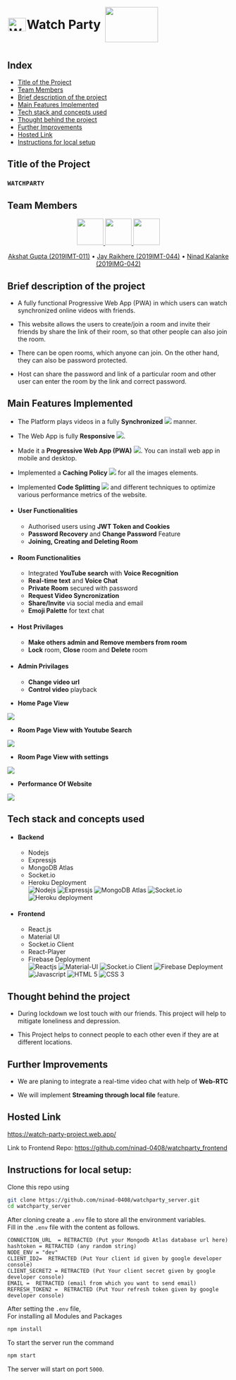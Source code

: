 <h1 style="display: flex; align-items: center"> <img alt="Website Logo" src="https://i.ibb.co/7pDxhMB/Square44x44-Logo-altform-lightunplated-targetsize-256.png" height="30px" width="40px" style="margin: 2px"/> Watch Party <img src="https://media1.giphy.com/media/2irERnrC80bV4breHc/giphy.gif" width="120" height="80" style="margin: 10px" /></h1>

## Index
- [Title of the Project](#Title-of-the-Project)
- [Team Members](#Team-Members)
- [Brief description of the project](#Brief-description-of-the-project)
- [Main Features Implemented](#Main-Features-Implemented)
- [Tech stack and concepts used](#Tech-stack-and-concepts-used)
- [Thought behind the project](#Thought-behind-the-project)
- [Further Improvements](#Further-Improvements)
- [Hosted Link](#Hosted-Link)
- [Instructions for local setup](#Instructions-for-local-setup)

## Title of the Project
### `WATCHPARTY`

## Team Members

<p align="center">
<a href="https://github.com/akshat45">
	<img src="https://github.com/akshat45.png" width="60px">
</a>

<a href="https://github.com/jayraikhere">
	<img src="https://github.com/jayraikhere.png" width="60px">
</a>
<a href="https://github.com/ninad-0408/">
	<img src="https://github.com/ninad-0408.png" width="60px">
</a>
</p>
<p align="center">
		<a href="https://github.com/akshat45">Akshat Gupta (2019IMT-011)</a> •
		<a href="https://github.com/jayraikhere">Jay Raikhere (2019IMT-044)</a> •
     <a href="https://github.com/ninad-0408/">Ninad Kalanke  (2019IMG-042)</a> 
</p>

## Brief description of the project

  - A fully functional Progressive Web App (PWA) in which users can watch synchronized online videos with friends. 

  - This website allows the users to create/join a room and invite their friends by share the link of their room, so that other people can also join the room.
  - There can be open rooms, which anyone can join. On the other hand, they can also be password protected. 
  - Host can share the password and link of a particular room and other user can enter the room by the link and correct password.

## Main Features Implemented

- The Platform plays videos in a fully **Synchronized** <img src="https://img.icons8.com/color/15/000000/synchronize--v1.png"/> manner.
- The Web App is fully **Responsive** <img src="https://img.icons8.com/external-nawicon-flat-nawicon/20/000000/external-responsive-seo-and-marketing-nawicon-flat-nawicon.png"/>.
- Made it a **Progressive Web App (PWA)** <img src="https://img.icons8.com/cotton/15/000000/web-apps.png"/>. You can install web app in mobile and desktop.
- Implemented a **Caching Policy** <img src="https://img.icons8.com/external-filled-outline-geotatah/15/000000/external-policy-reverse-logistics-filled-outline-filled-outline-geotatah.png"/> for all the images elements.
- Implemented **Code Splitting** <img src="https://img.icons8.com/office/15/000000/code.png"/> and different techniques to optimize various performance metrics of the website.
- #### **User Functionalities**
  - Authorised users using **JWT Token and Cookies**
  - **Password Recovery** and **Change Password** Feature
  - **Joining, Creating and Deleting Room**
- #### **Room Functionalities**
  - Integrated **YouTube search** with **Voice Recognition**
  - **Real-time text** and **Voice Chat**
  - **Private Room** secured with password
  - **Request Video Syncronization**
  - **Share/Invite** via social media and email
  - **Emoji Palette** for text chat
- #### **Host Privilages**
  - **Make others admin and Remove members from room**
  - **Lock** room, **Close** room and **Delete** room
- #### **Admin Privilages**
  - **Change video url**
  - **Control video** playback

- **Home Page View**
<img src="https://www.linkpicture.com/q/Homepage.jpeg" type="image">

- **Room Page View with Youtube Search**
<img src="https://www.linkpicture.com/q/yputubesearch.jpeg" type="image">

- **Room Page View with settings**
<img src="https://www.linkpicture.com/q/settings.jpeg" type="image">

- **Performance Of Website**
<img src="https://www.linkpicture.com/q/performance.jpeg" type="image">

## Tech stack and concepts used
- #### **Backend**
  - Nodejs
  - Expressjs
  - MongoDB Atlas
  - Socket.io
  - Heroku Deployment  
    <img title="Nodejs" src="https://img.icons8.com/color/50/000000/nodejs.png"/>
    <img title="Expressjs" src="https://avatars.githubusercontent.com/u/5658226?s=40"/>
    <img title="MongoDB Atlas" src="https://img.icons8.com/color/40/000000/mongodb.png"/>
     <img title="Socket.io" src="https://avatars.githubusercontent.com/u/10566080?s=40&v=4"/>
    <img title="Heroku deployment" src="https://img.icons8.com/color/40/000000/heroku.png"/>
- #### **Frontend**
  - React.js
  - Material UI
  - Socket.io Client
  - React-Player
  - Firebase Deployment  
    <img title="Reactjs" src="https://img.icons8.com/color/40/000000/react-native.png"/>
    <img title="Material-UI" src="https://img.icons8.com/color/40/000000/material-ui.png"/>
    <img title="Socket.io Client" src="https://avatars.githubusercontent.com/u/10566080?s=40&v=4"/>
    <img title="Firebase Deployment" src="https://img.icons8.com/color/40/000000/firebase.png"/>
    <img title="Javascript" src="https://img.icons8.com/color/40/000000/javascript.png"/>
    <img title="HTML 5" src="https://img.icons8.com/color/40/000000/html-5--v1.png"/>
    <img title="CSS 3" src="https://img.icons8.com/color/40/000000/css3.png"/>

## Thought behind the project

- During lockdown we lost touch with our friends. This project will help to mitigate loneliness and depression.

- This Project helps to connect people to each other even if they are at different locations.

## Further Improvements
- We are planing to integrate a real-time video chat with help of **Web-RTC**

- We will implement **Streaming through local file** feature.

## Hosted Link 
https://watch-party-project.web.app/

Link to Frontend Repo: https://github.com/ninad-0408/watchparty_frontend
## Instructions for local setup:

Clone this repo using
```bash
git clone https://github.com/ninad-0408/watchparty_server.git
cd watchparty_server
```
After cloning create a <code>.env</code> file to store all the environment variables.
<br>Fill in the <code>.env</code> file with the content as follows.

```env
CONNECTION_URL  = RETRACTED (Put your Mongodb Atlas database url here)
hashtoken = RETRACTED (any random string)
NODE_ENV = "dev"
CLIENT_ID2=  RETRACTED (Put Your client id given by google developer console)
CLIENT_SECRET2 = RETRACTED (Put Your client secret given by google developer console)
EMAIL =  RETRACTED (email from which you want to send email)
REFRESH_TOKEN2 =  RETRACTED (Put Your refresh token given by google developer console)
```
After setting the <code>.env</code> file,
<br>For installing all Modules and Packages

```bash
npm install
```
To start the server run the command
```bash
npm start
```

The server will start on port `5000`.

